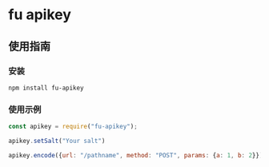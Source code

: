 # fu apikey

## 使用指南

### 安装

```shell
npm install fu-apikey
```

### 使用示例

```javascript
const apikey = require("fu-apikey");

apikey.setSalt("Your salt")

apikey.encode({url: "/pathname", method: "POST", params: {a: 1, b: 2}});
```
